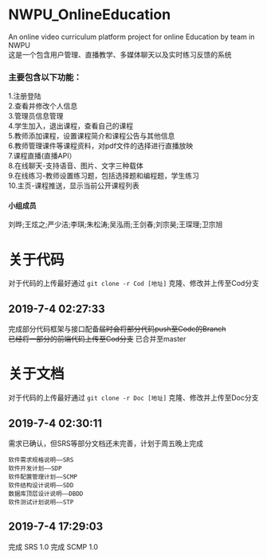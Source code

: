 # NWPU_OnlineEducation  
An online video curriculum platform project for online Education by team in NWPU  
这是一个包含用户管理、直播教学、多媒体聊天以及实时练习反馈的系统  
### 主要包含以下功能：  
1.注册登陆  
2.查看并修改个人信息  
3.管理员信息管理  
4.学生加入，退出课程，查看自己的课程  
5.教师添加课程，设置课程简介和课程公告与其他信息  
6.教师管理课件等课程资料，对pdf文件的选择进行直播放映  
7.课程直播(直播API）  
8.在线聊天-支持语音、图片、文字三种载体  
9.在线练习-教师设置练习题，包括选择题和编程题，学生练习  
10.主页-课程推送，显示当前公开课程列表  
#### 小组成员  
刘晔;王炫之;严少洁;李琪;朱松涛;吴泓雨;王剑春;刘宗昊;王琛理;卫宗旭  

# **关于代码**  
对于代码的上传最好通过
`git clone -r Cod [地址]`
克隆、修改并上传至Cod分支

## 2019-7-4 02:27:33  
完成部分代码框架与接口配备~~届时会将部分代码push至Code的Branch~~  
~~已经将一部分的前端代码上传至Cod分支~~
已合并至master  

# **关于文档**  
对于代码的上传最好通过
`git clone -r Doc [地址]`
克隆、修改并上传至Doc分支

## 2019-7-4 02:30:11  
需求已确认，但SRS等部分文档还未完善，计划于周五晚上完成  
```
软件需求规格说明——SRS
软件开发计划——SDP
软件配置管理计划——SCMP
软件结构设计说明——SDD
数据库顶层设计说明——DBDD
软件测试计划说明——STP
```

## 2019-7-4 17:29:03
完成  SRS   1.0
完成  SCMP  1.0
